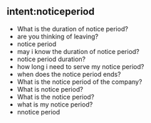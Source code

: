 ## intent:noticeperiod
- What is the duration of notice period?
- are you thinking of leaving?
- notice period
- may i know the duration of notice period?
- notice period duration?
- how long i need to serve my notice period?
- when does the notice period ends?
- What is the notice period of the company?
- What is notice period?
- What is the notice period?
- what is my notice period?
- nnotice period







